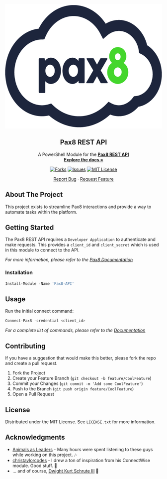 <div id="top"></div>

<!-- PROJECT LOGO -->
<br />
<div align="center">
  <a href="https://github.com/dkschruteBeets/Pax8-API">
    <img src="Images/PAX8_Logo.png" alt="Logo" width="600" height="400">
  </a>

<h2 align="center">Pax8 REST API</h2>

  <p align="center">
    A PowerShell Module for the <a href="https://docs.pax8.com/api/v1"><strong>Pax8 REST API</strong></a>
    <br />
    <a href="https://github.com/dkschruteBeets/Pax8-API/blob/master/Pax8-API.md"><strong>Explore the docs »</strong></a>
    <br />
  </p>
</div>

<!-- PROJECT SHIELDS -->
<div align="center">

[![Forks][forks-shield]][forks-url] [![Issues][issues-shield]][issues-url] [![MIT License][license-shield]][license-url]

</div>


<!-- REPORT & REQUEST -->
<p align="center">
<a href="https://github.com/dkschruteBeets/Pax8-API/issues">Report Bug</a>
    ·
    <a href="https://github.com/dkschruteBeets/Pax8-API/issues">Request Feature</a>
</p>

<!-- ABOUT THE PROJECT -->
## About The Project

This project exists to streamline Pax8 interactions and provide a way to automate tasks within the platform.


<!-- GETTING STARTED -->
## Getting Started

The Pax8 REST API requires a `Developer Application` to authenticate and make requests. This provides a `client_id` and `client_secret` which is used in this module to connect to the API.

_For more information, please refer to the [Pax8 Documentation](https://docs.pax8.com/api/v1#section/Create-a-Developer-Application)_

### Installation

```powershell
Install-Module -Name 'Pax8-API'
```


<!-- USAGE EXAMPLES -->
## Usage

Run the initial connect command:

```powershell
Connect-Pax8 -credential <client_id>
```

_For a complete list of commands, please refer to the [Documentation](https://github.com/dkschruteBeets/Pax8-API/blob/master/Pax8-API.md)_


<!-- CONTRIBUTING -->
## Contributing

If you have a suggestion that would make this better, please fork the repo and create a pull request.

1. Fork the Project
2. Create your Feature Branch (`git checkout -b feature/CoolFeature`)
3. Commit your Changes (`git commit -m 'Add some CoolFeature'`)
4. Push to the Branch (`git push origin feature/CoolFeature`)
5. Open a Pull Request

<!-- LICENSE -->
## License

Distributed under the MIT License. See `LICENSE.txt` for more information.

<!-- ACKNOWLEDGMENTS -->
## Acknowledgments

* [Animals as Leaders](https://www.youtube.com/watch?v=N0RbJRY_pU8) - Many hours were spent listening to these guys while working on this project. 🎶
* [christaylorcodes](https://github.com/christaylorcodes) - I drew a ton of inspiration from his ConnectWise module. Good stuff. 🤘
* ... and of course, [Dwight Kurt Schrute III](https://theoffice.fandom.com/wiki/Dwight_Schrute) 🐻


<!-- MARKDOWN LINKS & IMAGES -->
<!-- https://www.markdownguide.org/basic-syntax/#reference-style-links -->
[forks-shield]: https://img.shields.io/github/forks/dkschruteBeets/Pax8-API?color=%2344d62c&logo=GitHub
[forks-url]: https://github.com/dkschruteBeets/Pax8-API/network/members
[issues-shield]: https://img.shields.io/github/issues/dkschruteBeets/Pax8-API?color=%2344d62c&logo=GitHub
[issues-url]: https://github.com/dkschruteBeets/Pax8-API/issues
[license-shield]: https://img.shields.io/github/license/dkschruteBeets/Pax8-API?color=%2344d62c&logo=GitHub
[license-url]: https://github.com/dkschruteBeets/Pax8-API/blob/master/LICENSE.txt
